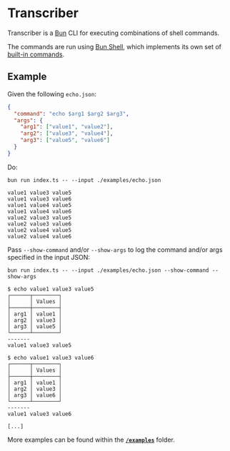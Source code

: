# Transcriber

Transcriber is a [Bun](https://bun.sh/) CLI for executing combinations of shell
commands.

The commands are run using [Bun Shell](https://bun.sh/docs/runtime/shell), which
implements its own set of
[built-in commands](https://bun.sh/docs/runtime/shell#builtin-commands).

## Example

Given the following `echo.json`:

```json
{
  "command": "echo $arg1 $arg2 $arg3",
  "args": {
    "arg1": ["value1", "value2"],
    "arg2": ["value3", "value4"],
    "arg3": ["value5", "value6"]
  }
}
```

Do:

```plaintext
bun run index.ts -- --input ./examples/echo.json

value1 value3 value5
value1 value3 value6
value1 value4 value5
value1 value4 value6
value2 value3 value5
value2 value3 value6
value2 value4 value5
value2 value4 value6
```

Pass `--show-command` and/or `--show-args` to log the command and/or args specified in the input JSON:

```plaintext
bun run index.ts -- --input ./examples/echo.json --show-command --show-args

$ echo value1 value3 value5
┌──────┬────────┐
│      │ Values │
├──────┼────────┤
│ arg1 │ value1 │
│ arg2 │ value3 │
│ arg3 │ value5 │
└──────┴────────┘
-------
value1 value3 value5

$ echo value1 value3 value6
┌──────┬────────┐
│      │ Values │
├──────┼────────┤
│ arg1 │ value1 │
│ arg2 │ value3 │
│ arg3 │ value6 │
└──────┴────────┘
-------
value1 value3 value6

[...]
```

More examples can be found within the [**`/examples`**](./examples) folder.
